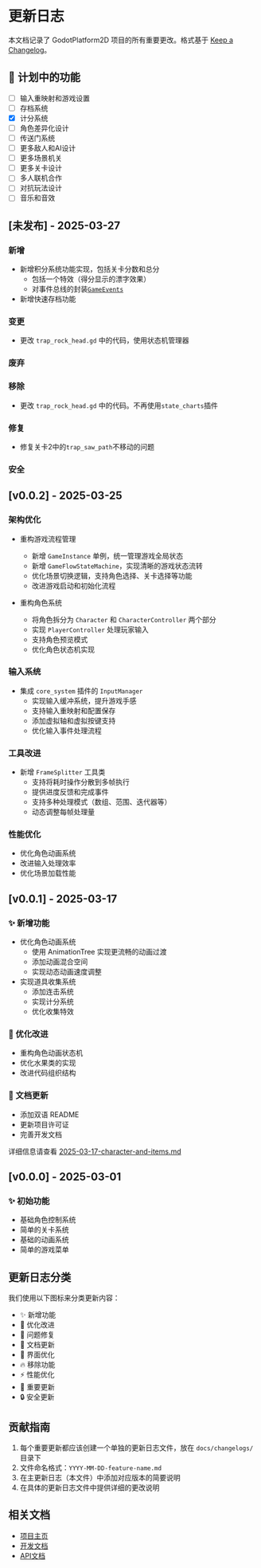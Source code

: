 # 更新日志

本文档记录了 GodotPlatform2D 项目的所有重要更改。格式基于 [Keep a Changelog](https://keepachangelog.com/zh-CN/1.0.0/)。

## 🚀 计划中的功能

- [ ] 输入重映射和游戏设置
- [ ] 存档系统
- [x] 计分系统
- [ ] 角色差异化设计
- [ ] 传送门系统
- [ ] 更多敌人和AI设计
- [ ] 更多场景机关
- [ ] 更多关卡设计
- [ ] 多人联机合作
- [ ] 对抗玩法设计
- [ ] 音乐和音效

## [未发布] - 2025-03-27

### 新增

- 新增积分系统功能实现，包括关卡分数和总分
  - 包括一个特效（得分显示的漂字效果）
  - 对事件总线的封装[`GameEvents`](/source/core/game_events.gd)
- 新增快速存档功能

### 变更

- 更改 `trap_rock_head.gd` 中的代码，使用状态机管理器

### 废弃

### 移除

- 更改 `trap_rock_head.gd` 中的代码。不再使用`state_charts`插件

### 修复

- 修复关卡2中的`trap_saw_path`不移动的问题

### 安全

## [v0.0.2] - 2025-03-25

### 架构优化

- 重构游戏流程管理
  - 新增 `GameInstance` 单例，统一管理游戏全局状态
  - 新增 `GameFlowStateMachine`，实现清晰的游戏状态流转
  - 优化场景切换逻辑，支持角色选择、关卡选择等功能
  - 改进游戏启动和初始化流程

- 重构角色系统
  - 将角色拆分为 `Character` 和 `CharacterController` 两个部分
  - 实现 `PlayerController` 处理玩家输入
  - 支持角色预览模式
  - 优化角色状态机实现

### 输入系统

- 集成 `core_system` 插件的 `InputManager`
  - 实现输入缓冲系统，提升游戏手感
  - 支持输入重映射和配置保存
  - 添加虚拟轴和虚拟按键支持
  - 优化输入事件处理流程

### 工具改进

- 新增 `FrameSplitter` 工具类
  - 支持将耗时操作分散到多帧执行
  - 提供进度反馈和完成事件
  - 支持多种处理模式（数组、范围、迭代器等）
  - 动态调整每帧处理量

### 性能优化

- 优化角色动画系统
- 改进输入处理效率
- 优化场景加载性能

## [v0.0.1] - 2025-03-17

### ✨ 新增功能

- 优化角色动画系统
  - 使用 AnimationTree 实现更流畅的动画过渡
  - 添加动画混合空间
  - 实现动态动画速度调整
- 实现道具收集系统
  - 添加连击系统
  - 实现计分系统
  - 优化收集特效

### 🔧 优化改进

- 重构角色动画状态机
- 优化水果类的实现
- 改进代码组织结构

### 📝 文档更新

- 添加双语 README
- 更新项目许可证
- 完善开发文档

详细信息请查看 [2025-03-17-character-and-items.md](2025-03-17-character-and-items.md)

## [v0.0.0] - 2025-03-01

### ✨ 初始功能

- 基础角色控制系统
- 简单的关卡系统
- 基础的动画系统
- 简单的游戏菜单

## 更新日志分类

我们使用以下图标来分类更新内容：

- ✨ 新增功能
- 🔧 优化改进
- 🐛 问题修复
- 📝 文档更新
- 🎨 界面优化
- 🔥 移除功能
- ⚡️ 性能优化
- 🚀 重要更新
- 🔒 安全更新

## 贡献指南

1. 每个重要更新都应该创建一个单独的更新日志文件，放在 `docs/changelogs/` 目录下
2. 文件命名格式：`YYYY-MM-DD-feature-name.md`
3. 在主更新日志（本文件）中添加对应版本的简要说明
4. 在具体的更新日志文件中提供详细的更改说明

## 相关文档

- [项目主页](../../readme.md)
- [开发文档](../development.md)
- [API文档](../api.md)
